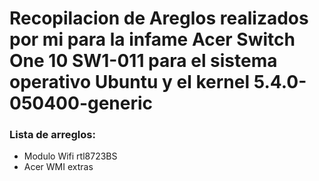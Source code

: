 # Recopilacion de Areglos realizados por mi para la infame Acer Switch One 10 SW1-011 para el sistema operativo Ubuntu y el kernel 5.4.0-050400-generic

### Lista de arreglos:
- Modulo Wifi rtl8723BS
- Acer WMI extras
